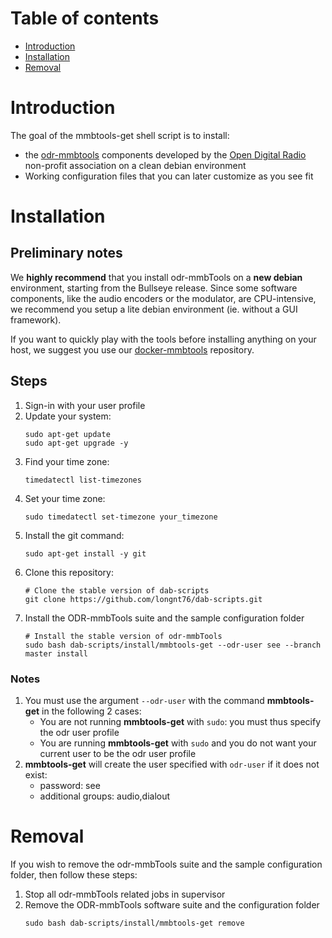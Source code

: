 # Table of contents
- [Introduction](#introduction)
- [Installation](#installation)
- [Removal](#removal)

# Introduction
The goal of the mmbtools-get shell script is to install:
- the [odr-mmbtools](https://www.opendigitalradio.org/mmbtools) components developed by the [Open Digital Radio](https://www.opendigitalradio.org/) non-profit association on a clean debian environment
- Working configuration files that you can later customize as you see fit

# Installation
## Preliminary notes
We **highly recommend** that you install odr-mmbTools on a **new debian** environment, starting from the Bullseye release. Since some software components, like the audio encoders or the modulator, are CPU-intensive, we recommend you setup a lite debian environment (ie. without a GUI framework).

If you want to quickly play with the tools before installing anything on your host, we suggest you use our [docker-mmbtools](https://github.com/opendigitalradio/docker-mmbtools) repository.

## Steps
1. Sign-in with your user profile
1. Update your system:
   ```
   sudo apt-get update
   sudo apt-get upgrade -y
   ```
1. Find your time zone:
   ```
   timedatectl list-timezones
   ```
1. Set your time zone:
   ```
   sudo timedatectl set-timezone your_timezone
   ```
1. Install the git command:
   ```
   sudo apt-get install -y git
   ```
1. Clone this repository:
   ```
   # Clone the stable version of dab-scripts
   git clone https://github.com/longnt76/dab-scripts.git   
   ```
1. Install the ODR-mmbTools suite and the sample configuration folder
   ```
   # Install the stable version of odr-mmbTools
   sudo bash dab-scripts/install/mmbtools-get --odr-user see --branch master install
   ```

### Notes
1. You must use the argument `--odr-user` with the command **mmbtools-get** in the following 2 cases:
	- You are not running **mmbtools-get** with `sudo`: you must thus specify the odr user profile
	- You are running **mmbtools-get** with `sudo` and you do not want your current user to be the odr user profile
1. **mmbtools-get** will create the user specified with `odr-user` if it does not exist:
	- password: see
	- additional groups: audio,dialout

# Removal
If you wish to remove the odr-mmbTools suite and the sample configuration folder, then follow these steps:
1. Stop all odr-mmbTools related jobs in supervisor
2. Remove the ODR-mmbTools software suite and the configuration folder
   ```
   sudo bash dab-scripts/install/mmbtools-get remove
   ```
